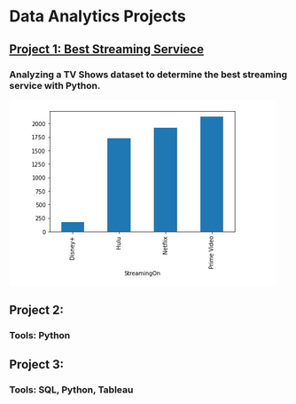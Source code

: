 # Data Analytics Projects

## [Project 1: Best Streaming Serviece](https://danieldessalew.github.io/BestStreamingService)

### Analyzing a TV Shows dataset to determine the best streaming service with Python.

![Shows Quantity](f.jpg)

## Project 2: 

### Tools: Python

## Project 3: 

### Tools: SQL, Python, Tableau
